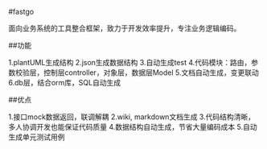 #fastgo

面向业务系统的工具整合框架，致力于开发效率提升，专注业务逻辑编码。

##功能

1.plantUML生成结构
2.json生成数据结构
3.自动生成test
4.代码模块：路由，参数校验层，控制层controller，对象层，数据层Model
5.文档自动生成，变更联动
6.db层，结合orm库，SQL自动生成

##优点

1.接口mock数据返回，联调解耦
2.wiki, markdown文档生成
3.代码结构清晰，多人协调开发也能保证代码质量
4.数据结构自动生成，节省大量编码成本
5.自动生成单元测试用例

